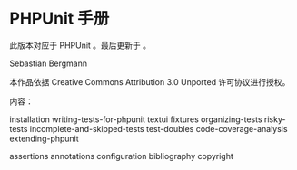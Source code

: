 PHPUnit 手册
============

此版本对应于 PHPUnit 。最后更新于 。

Sebastian Bergmann

本作品依据 Creative Commons Attribution 3.0 Unported 许可协议进行授权。

内容：

installation writing-tests-for-phpunit textui fixtures organizing-tests
risky-tests incomplete-and-skipped-tests test-doubles
code-coverage-analysis extending-phpunit

assertions annotations configuration bibliography copyright
